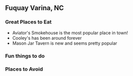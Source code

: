 ## Fuquay Varina, NC

### Great Places to Eat

- Aviator's Smokehouse is the most popular place in town!
- Cooley's has been around forever
- Mason Jar Tavern is new and seems pretty popular

### Fun things to do

### Places to Avoid
